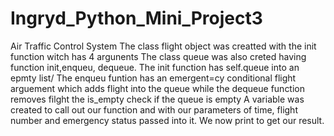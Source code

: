 # Ingryd_Python_Mini_Project3
Air Traffic Control System
The class  flight object was creatted with the init function witch has 4 argunents
The class queue was also creted having function init,enqueu, dequeue.
The init function has self.queue into an epmty list/
The enqueu funtion has an emergent=cy conditional flight arguement which adds flight into the queue  while the dequeue function removes filght the is_empty 
check if the queue is empty 
A variable was created to call out our function and with our parameters of time, flight number and emergency status passed into it.
We now print to get our result.

